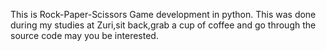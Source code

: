This is Rock-Paper-Scissors Game development in python. This was done during my studies at Zuri,sit back,grab a cup of coffee and go through the source code may you be interested.
